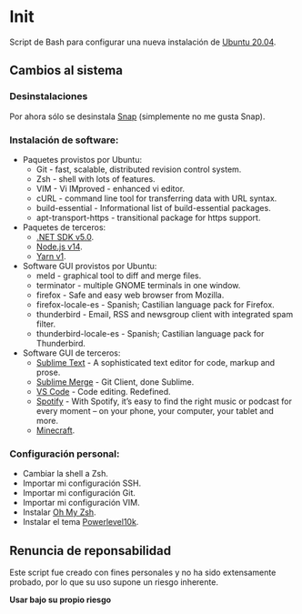 # Init
Script de Bash para configurar una nueva instalación de [Ubuntu 20.04](https://ubuntu.com/download/desktop).

## Cambios al sistema

### Desinstalaciones
Por ahora sólo se desinstala [Snap](https://snapcraft.io) (simplemente no me gusta Snap).

### Instalación de software:
- Paquetes provistos por Ubuntu:
	- Git - fast, scalable, distributed revision control system.
	- Zsh - shell with lots of features.
	- VIM - Vi IMproved - enhanced vi editor.
	- cURL - command line tool for transferring data with URL syntax.
	- build-essential - Informational list of build-essential packages.
	- apt-transport-https - transitional package for https support.
- Paquetes de terceros:
	- [.NET SDK v5.0](https://dotnet.microsoft.com).
	- [Node.js v14](https://nodejs.org).
	- [Yarn v1](https://classic.yarnpkg.com/en/docs/install).
- Software GUI provistos por Ubuntu:
	- meld - graphical tool to diff and merge files.
	- terminator - multiple GNOME terminals in one window.
	- firefox - Safe and easy web browser from Mozilla.
	- firefox-locale-es - Spanish; Castilian language pack for Firefox.
	- thunderbird - Email, RSS and newsgroup client with integrated spam filter.
	- thunderbird-locale-es - Spanish; Castilian language pack for Thunderbird.
- Software GUI de terceros:
	- [Sublime Text](https://www.sublimetext.com) - A sophisticated text editor for code, markup and prose.
	- [Sublime Merge](https://www.sublimemerge.com) - Git Client, done Sublime.
	- [VS Code](https://code.visualstudio.com) - Code editing. Redefined.
	- [Spotify](https://www.spotify.com) - With Spotify, it’s easy to find the right music or podcast for every moment – on your phone, your computer, your tablet and more.
	- [Minecraft](https://www.minecraft.net).

### Configuración personal:
- Cambiar la shell a Zsh.
- Importar mi configuración SSH.
- Importar mi configuración Git.
- Importar mi configuración VIM.
- Instalar [Oh My Zsh](https://ohmyz.sh).
- Instalar el tema [Powerlevel10k](https://github.com/romkatv/powerlevel10k#powerlevel10k).

## Renuncia de reponsabilidad
Este script fue creado con fines personales y no ha sido extensamente probado, por lo que su uso supone un riesgo inherente.

**Usar bajo su propio riesgo**
